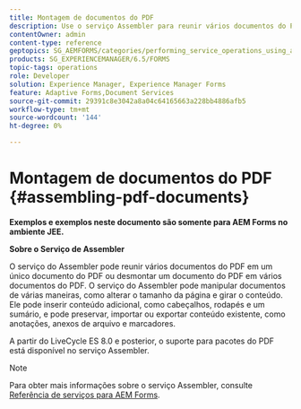 ```yaml
---
title: Montagem de documentos do PDF
description: Use o serviço Assembler para reunir vários documentos do PDF em um documento do PDF ou desmontar um documento do PDF em vários documentos do PDF.
contentOwner: admin
content-type: reference
geptopics: SG_AEMFORMS/categories/performing_service_operations_using_apis
products: SG_EXPERIENCEMANAGER/6.5/FORMS
topic-tags: operations
role: Developer
solution: Experience Manager, Experience Manager Forms
feature: Adaptive Forms,Document Services
source-git-commit: 29391c8e3042a8a04c64165663a228bb4886afb5
workflow-type: tm+mt
source-wordcount: '144'
ht-degree: 0%

---
```


# Montagem de documentos do PDF {#assembling-pdf-documents}

**Exemplos e exemplos neste documento são somente para AEM Forms no ambiente JEE.**

**Sobre o Serviço de Assembler**

O serviço do Assembler pode reunir vários documentos do PDF em um único documento do PDF ou desmontar um documento do PDF em vários documentos do PDF. O serviço do Assembler pode manipular documentos de várias maneiras, como alterar o tamanho da página e girar o conteúdo. Ele pode inserir conteúdo adicional, como cabeçalhos, rodapés e um sumário, e pode preservar, importar ou exportar conteúdo existente, como anotações, anexos de arquivo e marcadores.

A partir do LiveCycle ES 8.0 e posterior, o suporte para pacotes do PDF está disponível no serviço Assembler.

>[!NOTE]
>
>Para obter mais informações sobre o serviço Assembler, consulte [Referência de serviços para AEM Forms](https://www.adobe.com/go/learn_aemforms_services_63).
